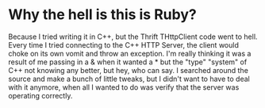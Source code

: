 Why the hell is this is Ruby?
=============================

Because I tried writing it in C++, but the Thrift THttpClient code went to 
hell. Every time I tried connecting to the C++ HTTP Server, the client would
choke on its own vomit and throw an exception. I'm really thinking it was a
result of me passing in a & when it wanted a * but the "type" "system" of C++
not knowing any better, but hey, who can say. I searched around the source and
make a bunch of little tweaks, but I didn't want to have to deal with it 
anymore, when all I wanted to do was verify that the server was operating 
correctly.

